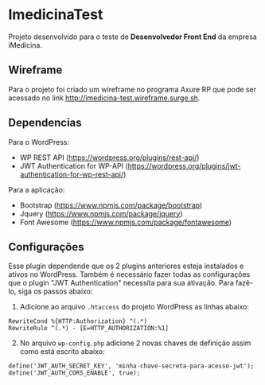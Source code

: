 # ImedicinaTest

Projeto desenvolvido para o teste de **Desenvolvedor Front End** da empresa iMedicina.

## Wireframe

Para o projeto foi criado um wireframe no programa Axure RP que pode ser acessado no link http://imedicina-test.wireframe.surge.sh.

## Dependencias

Para o WordPress:

 - WP REST API (https://wordpress.org/plugins/rest-api/)
 - JWT Authentication for WP-API (https://wordpress.org/plugins/jwt-authentication-for-wp-rest-api/)

Para a aplicação:

 - Bootstrap (https://www.npmjs.com/package/bootstrap)
 - Jquery (https://www.npmjs.com/package/jquery)
 - Font Awesome (https://www.npmjs.com/package/fontawesome)

## Configurações

Esse plugin dependende que os 2 plugins anteriores esteja instalados e ativos no WordPress. Também 
é necessário fazer todas as configurações que o plugin "JWT Authentication" necessíta para sua 
ativação. Para fazê-lo, siga os passos abaixo:

1. Adicione ao arquivo `.htaccess` do projeto WordPress as linhas abaixo:
```
RewriteCond %{HTTP:Authorization} ^(.*)
RewriteRule ^(.*) - [E=HTTP_AUTHORIZATION:%1]
```

2. No arquivo `wp-config.php` adicione 2 novas chaves de definição assim como está escrito abaixo:
```
define('JWT_AUTH_SECRET_KEY', 'minha-chave-secreta-para-acesso-jwt');
define('JWT_AUTH_CORS_ENABLE', true);
```